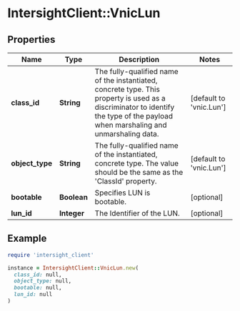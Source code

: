 # IntersightClient::VnicLun

## Properties

| Name | Type | Description | Notes |
| ---- | ---- | ----------- | ----- |
| **class_id** | **String** | The fully-qualified name of the instantiated, concrete type. This property is used as a discriminator to identify the type of the payload when marshaling and unmarshaling data. | [default to &#39;vnic.Lun&#39;] |
| **object_type** | **String** | The fully-qualified name of the instantiated, concrete type. The value should be the same as the &#39;ClassId&#39; property. | [default to &#39;vnic.Lun&#39;] |
| **bootable** | **Boolean** | Specifies LUN is bootable. | [optional] |
| **lun_id** | **Integer** | The Identifier of the LUN. | [optional] |

## Example

```ruby
require 'intersight_client'

instance = IntersightClient::VnicLun.new(
  class_id: null,
  object_type: null,
  bootable: null,
  lun_id: null
)
```

